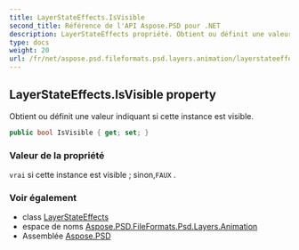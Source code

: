 ```yaml
---
title: LayerStateEffects.IsVisible
second_title: Référence de l'API Aspose.PSD pour .NET
description: LayerStateEffects propriété. Obtient ou définit une valeur indiquant si cette instance est visible.
type: docs
weight: 20
url: /fr/net/aspose.psd.fileformats.psd.layers.animation/layerstateeffects/isvisible/
---
```

## LayerStateEffects.IsVisible property

Obtient ou définit une valeur indiquant si cette instance est visible.

```csharp
public bool IsVisible { get; set; }
```

### Valeur de la propriété

`vrai` si cette instance est visible ; sinon,`FAUX` .

### Voir également

* class [LayerStateEffects](../)
* espace de noms [Aspose.PSD.FileFormats.Psd.Layers.Animation](../../layerstateeffects/)
* Assemblée [Aspose.PSD](../../../)


